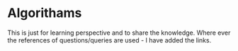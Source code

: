 # Algorithams
This is just for learning perspective and to share the knowledge.
Where ever the references of questions/queries are used - I have added the links.
